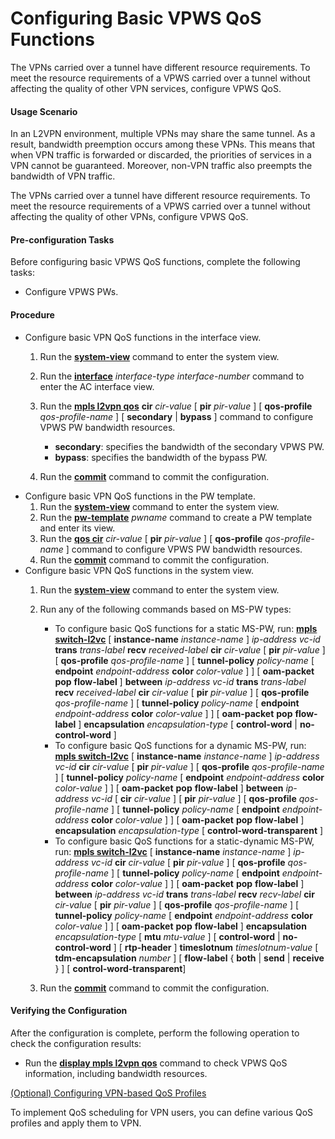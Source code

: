 Configuring Basic VPWS QoS Functions
====================================

The VPNs carried over a tunnel have different resource requirements. To meet the resource requirements of a VPWS carried over a tunnel without affecting the quality of other VPN services, configure VPWS QoS.

#### Usage Scenario

In an L2VPN environment, multiple VPNs may share the same tunnel. As a result, bandwidth preemption occurs among these VPNs. This means that when VPN traffic is forwarded or discarded, the priorities of services in a VPN cannot be guaranteed. Moreover, non-VPN traffic also preempts the bandwidth of VPN traffic.

The VPNs carried over a tunnel have different resource requirements. To meet the resource requirements of a VPWS carried over a tunnel without affecting the quality of other VPNs, configure VPWS QoS.


#### Pre-configuration Tasks

Before configuring basic VPWS QoS functions, complete the following tasks:

* Configure VPWS PWs.

#### Procedure

* Configure basic VPN QoS functions in the interface view.
  1. Run the [**system-view**](cmdqueryname=system-view) command to enter the system view.
  2. Run the [**interface**](cmdqueryname=interface) *interface-type* *interface-number* command to enter the AC interface view.
  3. Run the [**mpls l2vpn qos**](cmdqueryname=mpls+l2vpn+qos) **cir** *cir-value* [ **pir** *pir-value* ] [ **qos-profile** *qos-profile-name* ] [ **secondary** | **bypass** ] command to configure VPWS PW bandwidth resources.
     
     
     + **secondary**: specifies the bandwidth of the secondary VPWS PW.
     + **bypass**: specifies the bandwidth of the bypass PW.
  4. Run the [**commit**](cmdqueryname=commit) command to commit the configuration.
* Configure basic VPN QoS functions in the PW template.
  1. Run the [**system-view**](cmdqueryname=system-view) command to enter the system view.
  2. Run the [**pw-template**](cmdqueryname=pw-template) *pwname* command to create a PW template and enter its view.
  3. Run the [**qos cir**](cmdqueryname=qos+cir) *cir-value* [ **pir** *pir-value* ] [ **qos-profile** *qos-profile-name* ] command to configure VPWS PW bandwidth resources.
  4. Run the [**commit**](cmdqueryname=commit) command to commit the configuration.
* Configure basic VPN QoS functions in the system view.
  1. Run the [**system-view**](cmdqueryname=system-view) command to enter the system view.
  2. Run any of the following commands based on MS-PW types:
     
     
     + To configure basic QoS functions for a static MS-PW, run: [**mpls switch-l2vc**](cmdqueryname=mpls+switch-l2vc) [ **instance-name** *instance-name* ] *ip-address vc-id* **trans** *trans-label* **recv** *received-label* **cir** *cir-value* [ **pir** *pir-value* ] [ **qos-profile** *qos-profile-name* ] [ **tunnel-policy** *policy-name* [ **endpoint** *endpoint-address* **color** *color-value* ] ] [ **oam-packet** **pop** **flow-label** ] **between** *ip-address vc-id* **trans** *trans-label* **recv** *received-label* **cir** *cir-value* [ **pir** *pir-value* ] [ **qos-profile** *qos-profile-name* ] [ **tunnel-policy** *policy-name* [ **endpoint** *endpoint-address* **color** *color-value* ] ] [ **oam-packet** **pop** **flow-label** ] **encapsulation** *encapsulation-type* [ **control-word** | **no-control-word** ]
     + To configure basic QoS functions for a dynamic MS-PW, run: [**mpls switch-l2vc**](cmdqueryname=mpls+switch-l2vc) [ **instance-name** *instance-name* ] *ip-address* *vc-id* **cir** *cir-value* [ **pir** *pir-value* ] [ **qos-profile** *qos-profile-name* ] [ **tunnel-policy** *policy-name* [ **endpoint** *endpoint-address* **color** *color-value* ] ] [ **oam-packet** **pop** **flow-label** ] **between** *ip-address vc-id* [ **cir** *cir-value* ] [ **pir** *pir-value* ] [ **qos-profile** *qos-profile-name* ] [ **tunnel-policy** *policy-name* [ **endpoint** *endpoint-address* **color** *color-value* ] ] [ **oam-packet** **pop** **flow-label** ] **encapsulation** *encapsulation-type* [ **control-word-transparent** ]
     + To configure basic QoS functions for a static-dynamic MS-PW, run: [**mpls switch-l2vc**](cmdqueryname=mpls+switch-l2vc) [ **instance-name** *instance-name* ] *ip-address* *vc-id* **cir** *cir-value* [ **pir** *pir-value* ] [ **qos-profile** *qos-profile-name* ] [ **tunnel-policy** *policy-name* [ **endpoint** *endpoint-address* **color** *color-value* ] ] [ **oam-packet** **pop** **flow-label** ] **between** *ip-address* *vc-id* **trans** *trans-label* **recv** *recv-label* **cir** *cir-value* [ **pir** *pir-value* ] [ **qos-profile** *qos-profile-name* ] [ **tunnel-policy** *policy-name* [ **endpoint** *endpoint-address* **color** *color-value* ] ] [ **oam-packet** **pop** **flow-label** ] **encapsulation** *encapsulation-type* [ **mtu** *mtu-value* ] [ **control-word** | **no-control-word** ] [ **rtp-header** ] **timeslotnum** *timeslotnum-value* [ **tdm-encapsulation** *number* ] [ **flow-label** { **both** | **send** | **receive** } ] [ ****control-word-transparent****]
  3. Run the [**commit**](cmdqueryname=commit) command to commit the configuration.

#### Verifying the Configuration

After the configuration is complete, perform the following operation to check the configuration results:

* Run the [**display mpls l2vpn qos**](cmdqueryname=display+mpls+l2vpn+qos) command to check VPWS QoS information, including bandwidth resources.


[(Optional) Configuring VPN-based QoS Profiles](../../../../software/nev8r10_vrpv8r16/user/ne/dc_ne_vpn-qos_cfg_5090.html)

To implement QoS scheduling for VPN users, you can define various QoS profiles and apply them to VPN.